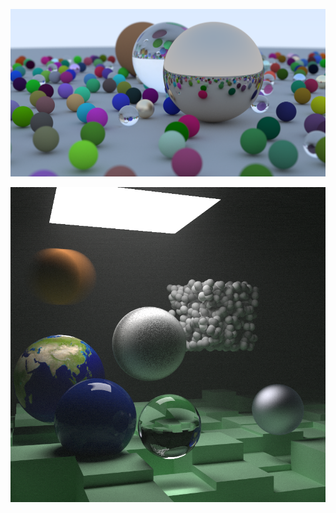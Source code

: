 <p>
    <img src="https://github.com/NaxHPL/RayTracing/blob/main/images/on_weekend_final_render.png"/>
</p>

<p>
    <img src="https://github.com/NaxHPL/RayTracing/blob/main/images/next_week_final_render.png"/>
</p>
